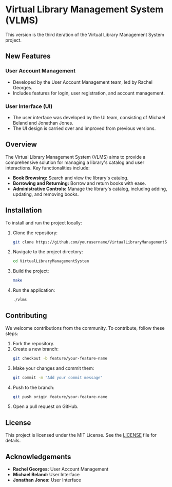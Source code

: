 # Virtual Library Management System (VLMS)

This version is the third iteration of the Virtual Library Management System project.

## New Features

### User Account Management
- Developed by the User Account Management team, led by Rachel Georges.
- Includes features for login, user registration, and account management.

### User Interface (UI)
- The user interface was developed by the UI team, consisting of Michael Beland and Jonathan Jones.
- The UI design is carried over and improved from previous versions.

## Overview

The Virtual Library Management System (VLMS) aims to provide a comprehensive solution for managing a library's catalog and user interactions. Key functionalities include:
- **Book Browsing:** Search and view the library's catalog.
- **Borrowing and Returning:** Borrow and return books with ease.
- **Administrative Controls:** Manage the library's catalog, including adding, updating, and removing books.

## Installation

To install and run the project locally:

1. Clone the repository:
    ```bash
    git clone https://github.com/yourusername/VirtualLibraryManagementSystem.git
    ```
2. Navigate to the project directory:
    ```bash
    cd VirtualLibraryManagementSystem
    ```
3. Build the project:
    ```bash
    make
    ```
4. Run the application:
    ```bash
    ./vlms
    ```

## Contributing

We welcome contributions from the community. To contribute, follow these steps:

1. Fork the repository.
2. Create a new branch:
    ```bash
    git checkout -b feature/your-feature-name
    ```
3. Make your changes and commit them:
    ```bash
    git commit -m "Add your commit message"
    ```
4. Push to the branch:
    ```bash
    git push origin feature/your-feature-name
    ```
5. Open a pull request on GitHub.

## License

This project is licensed under the MIT License. See the [LICENSE](LICENSE) file for details.

## Acknowledgements

- **Rachel Georges:** User Account Management
- **Michael Beland:** User Interface
- **Jonathan Jones:** User Interface
